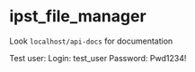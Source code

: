 # ipst_file_manager

Look `localhost/api-docs` for documentation

Test user:
Login: test_user
Password: Pwd1234!
